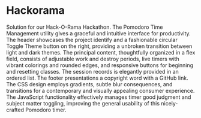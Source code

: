 # Hackorama
Solution for our Hack-O-Rama Hackathon.
The Pomodoro Time Management utility gives a graceful and intuitive interface for productivity. The header showcases the project identify and a fashionable circular Toggle Theme button on the right, providing a unbroken transition between light and dark themes. The principal content, thoughtfully organized in a flex field, consists of adjustable work and destroy periods, live timers with vibrant colorings and rounded edges, and responsive buttons for beginning and resetting classes. The session records is elegantly provided in an ordered list. The footer presentations a copyright word with a GitHub link. The CSS design employs gradients, subtle blur consequences, and transitions for a contemporary and visually appealing consumer experience. The JavaScript functionality effectively manages timer good judgment and subject matter toggling, improving the general usability of this nicely-crafted Pomodoro timer.
